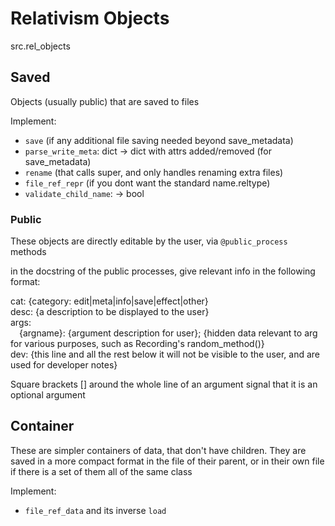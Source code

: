 # Relativism Objects

src.rel_objects

## Saved

Objects (usually public) that are saved to files

Implement:
- `save` (if any additional file saving needed beyond save_metadata)
- `parse_write_meta`: dict -> dict with attrs added/removed (for save_metadata)
- `rename` (that calls super, and only handles renaming extra files)
- `file_ref_repr` (if you dont want the standard name.reltype)
- `validate_child_name`: -> bool

### Public

These objects are directly editable by the user, via `@public_process` methods

in the docstring of the public processes, give relevant info in the following format:

cat: {category: edit|meta|info|save|effect|other}  
desc: {a description to be displayed to the user}  
args:  
&ensp;&ensp;{argname}: {argument description for user}; {hidden data relevant to arg for various
purposes, such as Recording's random_method()}  
dev: {this line and all the rest below it will not be visible to the user, and are used for
developer notes}

Square brackets [] around the whole line of an argument signal that it is an optional argument


## Container

These are simpler containers of data, that don't have children. They are saved
in a more compact format in the file of their parent, or in their own file if
there is a set of them all of the same class

Implement:
- `file_ref_data` and its inverse `load`


